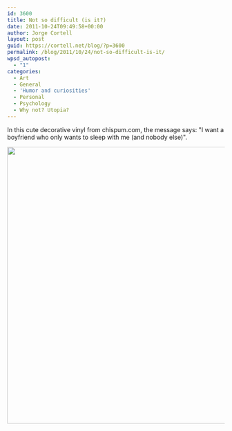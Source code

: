 ```yaml
---
id: 3600
title: Not so difficult (is it?)
date: 2011-10-24T09:49:58+00:00
author: Jorge Cortell
layout: post
guid: https://cortell.net/blog/?p=3600
permalink: /blog/2011/10/24/not-so-difficult-is-it/
wpsd_autopost:
  - "1"
categories:
  - Art
  - General
  - 'Humor and curiosities'
  - Personal
  - Psychology
  - Why not? Utopia?
---
```

In this cute decorative vinyl from chispum.com, the message says: "I want a boyfriend who only wants to sleep with me (and nobody else)".

<img class="aligncenter" title="message" src="https://www.chispum.com/wp-tienda/wp-content/themes/eCommerce/thumb.php?src=https://www.chispum.com/wp-tienda/wp-content/uploads/vinilos/varios_quierounnovio.jpg&w=640&h=640&zc=1&q=80&bid=1" alt="" width="640" height="640" />